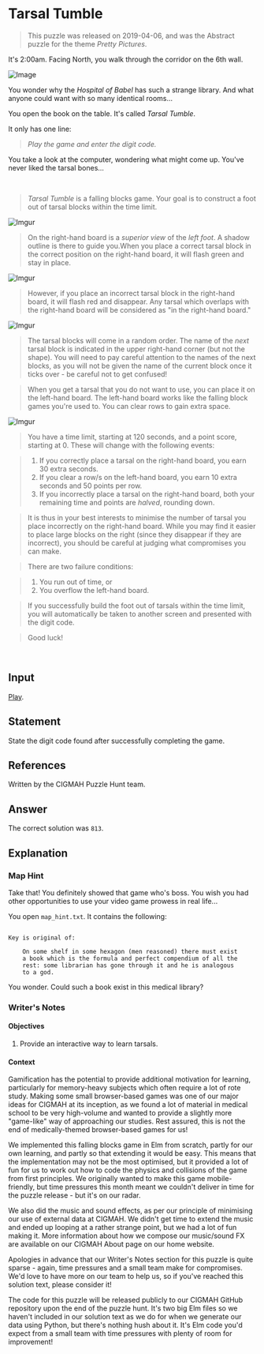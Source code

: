 

# Tarsal Tumble

> This puzzle was released on 2019-04-06, and was the Abstract puzzle for the theme *Pretty Pictures*.

It's 2:00am. Facing North, you walk through the corridor on the 6th wall.

![Image](https://i.imgur.com/sPf4Zeb.gif)

You wonder why the *Hospital of Babel* has such a strange library. And what anyone could want with so many identical rooms...

You open the book on the table. It's called *Tarsal Tumble*.

It only has one line:

> *Play the game and enter the digit code.*

You take a look at the computer, wondering what might come up. You've never liked the tarsal bones...

<br>

> *Tarsal Tumble* is a falling blocks game. Your goal is to construct a foot out of tarsal blocks within the time limit.

![Imgur](https://i.imgur.com/Zikz99c.gif)

> On the right-hand board is a *superior view* of the *left foot*. A shadow outline is there to guide you.When you place a correct tarsal block in the correct position on the right-hand board, it will flash green and stay in place.

![Imgur](https://i.imgur.com/3bPndk3.gif)

> However, if you place an incorrect tarsal block in the right-hand board, it will flash red and disappear. Any tarsal which overlaps with the right-hand board will be considered as "in the right-hand board."

![Imgur](https://i.imgur.com/379PkJ6.gif)

> The tarsal blocks will come in a random order. The name of the *next* tarsal block is indicated in the upper right-hand corner (but not the shape). You will need to pay careful attention to the names of the next blocks, as you will not be given the name of the current block once it ticks over - be careful not to get confused!

> When you get a tarsal that you do not want to use, you can place it on the left-hand board. The left-hand board works like the falling block games you're used to. You can clear rows to gain extra space.

![Imgur](https://i.imgur.com/oKtEGDB.gif)

> You have a time limit, starting at 120 seconds, and a point score, starting at 0. These will change with the following events:

> 1. If you correctly place a tarsal on the right-hand board, you earn 30 extra seconds.
> 2. If you clear a row/s on the left-hand board, you earn 10 extra seconds and 50 points per row.
> 3. If you incorrectly place a tarsal on the right-hand board, both your remaining time and points are *halved*, rounding down.

> It is thus in your best interests to minimise the number of tarsal you place incorrectly on the right-hand board. While you may find it easier to place large blocks on the right (since they disappear if they are incorrect), you should be careful at judging what compromises you can make.

> There are two failure conditions:

> 1. You run out of time, or
> 2. You overflow the left-hand board.

> If you successfully build the foot out of tarsals within the time limit, you will automatically be taken to another screen and presented with the digit code.

> Good luck!

<br>

## Input

[Play](https://cgmnt-tarsal-tumble-player.netlify.com).

## Statement

State the digit code found after successfully completing the game.


## References

Written by the CIGMAH Puzzle Hunt team.

## Answer

The correct solution was `813`.

## Explanation

### Map Hint

Take that! You definitely showed that game who's boss. You wish you had other opportunities to use your video game prowess in real life...

You open `map_hint.txt`. It contains the following:

```text

Key is original of:

    On some shelf in some hexagon (men reasoned) there must exist
    a book which is the formula and perfect compendium of all the
    rest: some librarian has gone through it and he is analogous
    to a god.

```

You wonder. Could such a book exist in this medical library?

### Writer's Notes

#### Objectives

1. Provide an interactive way to learn tarsals.

#### Context

Gamification has the potential to provide additional motivation for learning, particularly for memory-heavy subjects which often require a lot of rote study. Making some small browser-based games was one of our major ideas for CIGMAH at its inception, as we found a lot of material in medical school to be very high-volume and wanted to provide a slightly more "game-like" way of approaching our studies. Rest assured, this is not the end of medically-themed browser-based games for us!

We implemented this falling blocks game in Elm from scratch, partly for our own learning, and partly so that extending it would be easy. This means that the implementation may not be the most optimised, but it provided a lot of fun for us to work out how to code the physics and collisions of the game from first principles. We originally wanted to make this game mobile-friendly, but time pressures this month meant we couldn't deliver in time for the puzzle release - but it's on our radar.

We also did the music and sound effects, as per our principle of minimising our use of external data at CIGMAH. We didn't get time to extend the music and ended up looping at a rather strange point, but we had a lot of fun making it. More information about how we compose our music/sound FX are available on our CIGMAH About page on our home website.

Apologies in advance that our Writer's Notes section for this puzzle is quite sparse - again, time pressures and a small team make for compromises. We'd love to have more on our team to help us, so if you've reached this solution text, please consider it!

The code for this puzzle will be released publicly to our CIGMAH GitHub repository upon the end of the puzzle hunt. It's two big Elm files so we haven't included in our solution text as we do for when we generate our data using Python, but there's nothing hush about it. It's Elm code you'd expect from a small team with time pressures with plenty of room for improvement!

